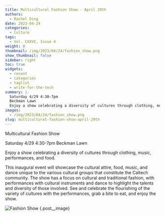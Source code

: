 ```yaml
---
title: Multicultural Fashion Show - April 29th
authors:
  - Rachel Ding
date: 2023-04-24
categories:
  - Culture
tags:
  - Vol. CXXVI, Issue 4
weight: 0
thumbnail: /img/2023/04/24/fashion_show.png
show_thumbnail: false
sidebar: right
toc: true
widgets:
  - recent
  - categories
  - taglist
  - write-for-the-tech
summary: |-
  Saturday 4/29 4:30-7pm
  Beckman Lawn
  Enjoy a show celebrating a diversity of cultures through clothing, music, performances, and food.
images:
  - /img/2023/04/24/fashion_show.png
slug: multicultural-fashion-show-april-29th
---
```


Multicultural Fashion Show

Saturday 4/29 4:30-7pm
Beckman Lawn

Enjoy a show celebrating a diversity of cultures through clothing, music, performances, and food.

This inaugural event will showcase the cultural attire, food, music, and dance unique to the various cultural groups that constitute the Caltech community. The show has a focus on cultural and traditional fashion, with performances with cultural instruments and dance to highlight the talents and diversity of those involved. See and celebrate the flourishing of the variety of cultures with the performances, grab a bite to eat, and enjoy the show.

![Fashion Show](/img/2023/04/24/fashion_show.png)
{.post__image}